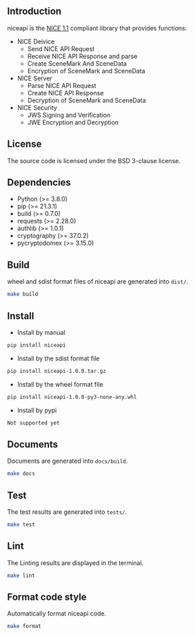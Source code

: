 Introduction
--------------
niceapi is the [NICE 1.1](https://www.nicealliance.org/specs/) compliant library that provides functions:
- NICE Deivice
    - Send NICE API Request
    - Receive NICE API Response and parse
    - Create SceneMark And SceneData
    - Encryption of SceneMark and SceneData
- NICE Server
    - Parse NICE API Request
    - Create NICE API Response
    - Decryption of SceneMark and SceneData
- NICE Security
    - JWS Signing and Verification
    - JWE Encryption and Decryption

License
--------------
The source code is licensed under the BSD 3-clause license.

Dependencies
--------------
- Python (>= 3.8.0)
- pip (>= 21.3.1)
- build (>= 0.7.0)
- requests (>= 2.28.0)
- authlib (>= 1.0.1)
- cryptography (>= 37.0.2)
- pycryptodomex (>= 3.15.0)

Build
--------------
wheel and sdist format files of niceapi are generated into `dist/`.
``` sh
make build
```

Install
--------------
- Install by manual
``` sh
pip install niceapi
```
- Install by the sdist format file
``` sh
pip install niceapi-1.0.0.tar.gz
```
- Install by the wheel format file
``` sh
pip install niceapi-1.0.0-py3-none-any.whl
```
- Install by pypi
``` sh
Not supported yet
```

Documents
--------------
Documents are generated into `docs/build`.
``` sh
make docs
```

Test
--------------
The test results are generated into `tests/`.
``` sh
make test
```

Lint
--------------
The Linting results are displayed in the terminal.
``` sh
make lint
```

Format code style
--------------
Automatically format niceapi code.
``` sh
make format
```

